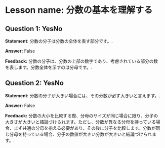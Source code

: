 # Lesson name: 分数の基本を理解する

## Question 1: YesNo

**Statement:** 分数の分子は分数の全体を表す部分です。.

**Answer:** False

**Feedback:**
分数の分子は、分数の上部の数字であり、考慮されている部分の数を表します。分数全体を示すのは分母です。.


## Question 2: YesNo

**Statement:** 分数の分子が大きい場合には、その分数が必ず大きいと言えます。.

**Answer:** False

**Feedback:**
分数の大小を比較する際、分母のサイズが同じ場合に限り、分子の大きさが大きいと結論づけられます。ただし、分数が異なる分母を持っている場合、まず共通の分母を揃える必要があり、その後に分子を比較します。分数が同じ分母を持っている場合、分子の数値が大きい分数が大きいと結論づけられます。.

